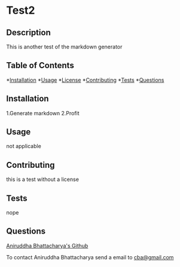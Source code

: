 
  # Test2
  
  ## Description

  This is another test of the markdown generator
  
  ## Table of Contents

  *[Installation](#installation)
  *[Usage](#usage)
  *[License](#license)
  *[Contributing](#contributing)
  *[Tests](#tests)
  *[Questions](#questions)

  ## Installation
  
  1.Generate markdown 2.Profit

  ## Usage

  not applicable
  
  ## Contributing

  this is a test without a license

  ## Tests

  nope

  ## Questions
  
  [Aniruddha Bhattacharya's Github](https://github.com/anirud314/)

  To contact Aniruddha Bhattacharya send a email to cba@gmail.com

